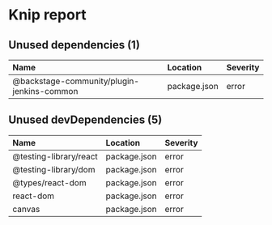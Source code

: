 # Knip report

## Unused dependencies (1)

| Name                                       | Location     | Severity |
| :----------------------------------------- | :----------- | :------- |
| @backstage-community/plugin-jenkins-common | package.json | error    |

## Unused devDependencies (5)

| Name                   | Location     | Severity |
| :--------------------- | :----------- | :------- |
| @testing-library/react | package.json | error    |
| @testing-library/dom   | package.json | error    |
| @types/react-dom       | package.json | error    |
| react-dom              | package.json | error    |
| canvas                 | package.json | error    |
